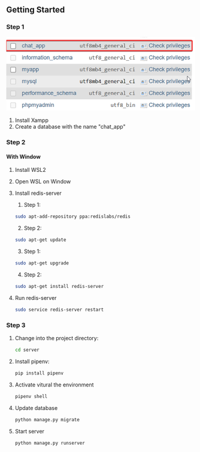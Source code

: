 ## Getting Started

### Step 1
![Giao diện đăng nhập](./desc/add_database_chat_app.png)
1. Install Xampp
2. Create a database with the name "chat_app"

### Step 2
#### With Window
1. Install WSL2
2. Open WSL on Window
3. Install redis-server

    1. Step 1:

    ```bash
    sudo apt-add-repository ppa:redislabs/redis
    ```
    2. Step 2:

    ```bash
    sudo apt-get update
    ```
    3. Step 1:

    ```bash
    sudo apt-get upgrade
    ```
    4. Step 2:

    ```bash
    sudo apt-get install redis-server
    ```

4. Run redis-server

   ```bash
   sudo service redis-server restart
   ```


### Step 3
1. Change into the project directory:

   ```bash
   cd server
   ```

2. Install pipenv:

   ```bash
   pip install pipenv
   ```

3. Activate vitural the environment
   ```bash
   pipenv shell
   ```

4. Update database
   ```bash
   python manage.py migrate
   ```
5. Start server
   ```bash
   python manage.py runserver
   ```
